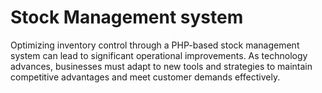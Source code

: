# Stock Management system
Optimizing inventory control through a PHP-based stock management system can lead to significant operational improvements. As technology advances, businesses must adapt to new tools and strategies to maintain competitive advantages and meet customer demands effectively.
